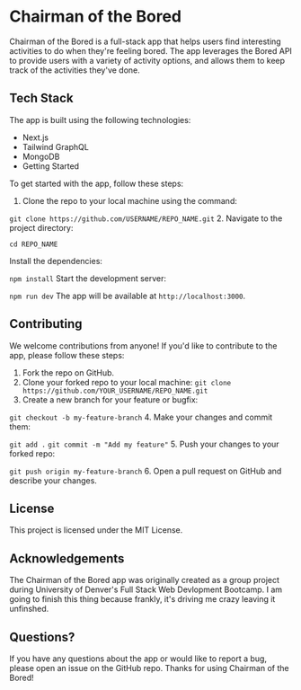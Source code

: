 # Chairman of the Bored

Chairman of the Bored is a full-stack app that helps users find interesting activities to do when they're feeling bored. The app leverages the Bored API to provide users with a variety of activity options, and allows them to keep track of the activities they've done.

## Tech Stack
The app is built using the following technologies:

- Next.js
- Tailwind GraphQL
- MongoDB
- Getting Started

To get started with the app, follow these steps:

1. Clone the repo to your local machine using the command:

`git clone https://github.com/USERNAME/REPO_NAME.git`
2. Navigate to the project directory:


`cd REPO_NAME`

Install the dependencies:


`npm install`
Start the development server:

`npm run dev`
The app will be available at `http://localhost:3000`.

## Contributing
We welcome contributions from anyone! If you'd like to contribute to the app, please follow these steps:

1. Fork the repo on GitHub.
2. Clone your forked repo to your local machine: `git clone https://github.com/YOUR_USERNAME/REPO_NAME.git
`
3. Create a new branch for your feature or bugfix:

`git checkout -b my-feature-branch`
4. Make your changes and commit them:

`git add .`
`git commit -m "Add my feature"`
5. Push your changes to your forked repo:

`git push origin my-feature-branch`
6. Open a pull request on GitHub and describe your changes.







## License
This project is licensed under the MIT License.

## Acknowledgements
The Chairman of the Bored app was originally created as a group project during University of Denver's Full Stack Web Devlopment Bootcamp. I am going to finish this thing because frankly, it's driving me crazy leaving it unfinshed. 

## Questions?
If you have any questions about the app or would like to report a bug, please open an issue on the GitHub repo. Thanks for using Chairman of the Bored!
